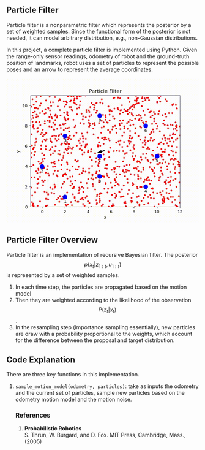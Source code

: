 ## Particle Filter

Particle filter is a nonparametric filter which represents the posterior by a set of weighted samples. Since the functional form of the posterior is not needed, it can model arbitrary distribution, e.g., non-Gaussian distributions. 

In this project, a complete particle filter is implemented using Python. Given the range-only sensor readings, odometry of robot and the ground-truth position of landmarks, robot uses a set of particles to represent the possible poses and an arrow to represent the average coordinates. 

![GitHub Logo](demo/particle_filter.gif)

## Particle Filter Overview

Particle filter is an implementation of recursive Bayesian filter. The posterior $$p(x_t|z_{1:t}, u_{1:t})$$ is represented by a set of weighted samples.

1. In each time step, the particles are propagated based on the motion model 
2. Then they are weighted according to the likelihood of the observation 
   $$P(z_t|x_t)$$.  
3. In the resampling step (importance sampling essentially), new particles are draw with a probability proportional to the weights, which account for the difference between the proposal and target distribution.

<!-- The pseudocode[1] is presented below:

![GitHub Logo](demo/PF.png) -->

## Code Explanation

There are three key functions in this implementation.

1. `sample_motion_model(odometry, particles)`: take as inputs the odometry and the current set of particles, sample new particles based on the odometry motion model and the motion noise. 

   <!-- The pseudocode<sup>[1]</sup> is presented below.

![GitHub Logo](demo/motion-model.png) -->

1. `eval_sensor_model(sensor_data, particles, landmarks)`: given the sensor readings, partcles sampled from motion model, the ground-truth position of landmarks, measurement noise, compute the weights of samples from observation models, i.e., 
   $$w_t = P(z_t|x_t)$$. 

2. `resample_particles(particles, weights)`: draw with replacement $$M$$ (size of particle set) particles from the given set with probability equal to the weight. The resampling is implemented by the low variance resampling with linear complexity.

<!-- ![GitHub Logo](demo/resampling.png) -->

### References

1. **Probabilistic Robotics**  
   S. Thrun, W. Burgard, and D. Fox. MIT Press, Cambridge, Mass., (2005)